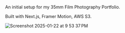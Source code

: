 An initial setup for my 35mm Film Photography Portfolio.

Built with Next.js, Framer Motion, AWS S3.

![Screenshot 2025-01-22 at 9 53 37 PM](https://github.com/user-attachments/assets/9941add8-e366-4bcf-bb4d-45606eda2807)
